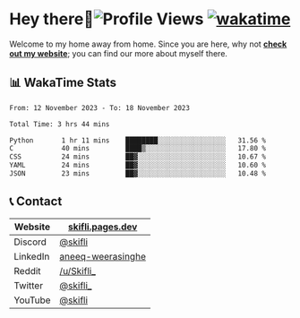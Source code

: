 # Hey there:wave:![Profile Views](https://komarev.com/ghpvc/?username=skifli) [![wakatime](https://wakatime.com/badge/user/b4317b02-0c6d-457b-82a4-a448b8a8d1df.svg)](https://wakatime.com/@b4317b02-0c6d-457b-82a4-a448b8a8d1df)

Welcome to my home away from home. Since you are here, why not [**check out my website**](https://skifli.pages.dev); you can find our more about myself there.

## 📊 WakaTime Stats

<!--START_SECTION:waka-->

```txt
From: 12 November 2023 - To: 18 November 2023

Total Time: 3 hrs 44 mins

Python       1 hr 11 mins    ████████░░░░░░░░░░░░░░░░░   31.56 %
C            40 mins         ████▒░░░░░░░░░░░░░░░░░░░░   17.80 %
CSS          24 mins         ██▓░░░░░░░░░░░░░░░░░░░░░░   10.67 %
YAML         24 mins         ██▓░░░░░░░░░░░░░░░░░░░░░░   10.60 %
JSON         23 mins         ██▓░░░░░░░░░░░░░░░░░░░░░░   10.48 %
```

<!--END_SECTION:waka-->

## 📞 Contact

| Website  | [skifli.pages.dev](https://skifli.pages.dev)                       |
|----------|--------------------------------------------------------------------|
| Discord  | [@skifli](https://discord.com/users/1072069875993956372)           |
| LinkedIn | [aneeq-weerasinghe](https://www.linkedin.com/in/aneeq-weerasinghe) |
| Reddit   | [/u/Skifli_](https://www.reddit.com/user/skifli_)                  |
| Twitter  | [@skifli_](https://twitter.com/@skifli_)                           |
| YouTube  | [@skifli](https://www.youtube.com/channel/@skifli)                 |
